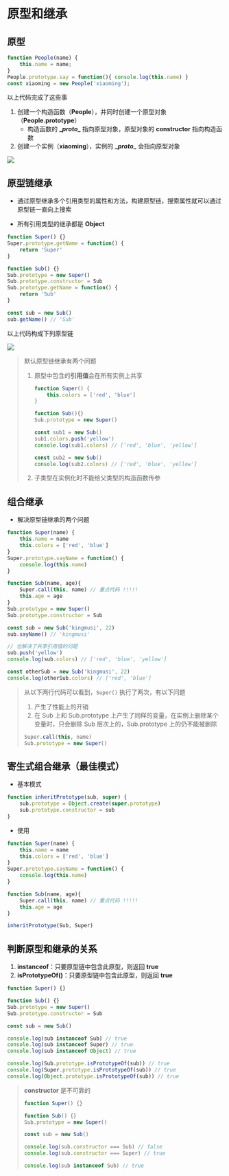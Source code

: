 # 原型和继承

## 原型

```js
function People(name) {
    this.name = name;
}
People.prototype.say = function(){ console.log(this.name) }
const xiaoming = new People('xiaoming');
```

以上代码完成了这些事

1. 创建一个构造函数（**People**），并同时创建一个原型对象（**People.prototype**）
   - 构造函数的 **\__proto__** 指向原型对象，原型对象的 **constructor** 指向构造函数
2. 创建一个实例（**xiaoming**），实例的 **\__proto__** 会指向原型对象

![](https://cdn.jsdelivr.net/gh/kingmusi/blogImages/img/20210428165214.png)

## 原型链继承

- 通过原型继承多个引用类型的属性和方法，构建原型链，搜索属性就可以通过原型链一直向上搜索

- 所有引用类型的继承都是 **Object**

```js
function Super() {}
Super.prototype.getName = function() {
    return 'Super'
}

function Sub() {}
Sub.prototype = new Super()
Sub.prototype.constructor = Sub
Sub.prototype.getName = function() {
    return 'Sub'
}

const sub = new Sub()
sub.getName() // 'Sub'
```

以上代码构成下列原型链

![](https://cdn.jsdelivr.net/gh/kingmusi/blogImages/img/20210428173122.png)

> 默认原型链继承有两个问题
>
> 1. 原型中包含的**引用值**会在所有实例上共享
>
>    ```js
>    function Super() {
>        this.colors = ['red', 'blue']
>    }
>    
>    function Sub(){}
>    Sub.prototype = new Super()
>    
>    const sub1 = new Sub()
>    sub1.colors.push('yellow')
>    console.log(sub1.colors) // ['red', 'blue', 'yellow']
>    
>    const sub2 = new Sub()
>    console.log(sub2.colors) // ['red', 'blue', 'yellow']
>    ```
>
> 2. 子类型在实例化时不能给父类型的构造函数传参

## 组合继承

- 解决原型链继承的两个问题

```js
function Super(name) {
    this.name = name
    this.colors = ['red', 'blue']
}
Super.prototype.sayName = function() {
    console.log(this.name)
}

function Sub(name, age){
    Super.call(this, name) // 重点代码 !!!!!
    this.age = age
}
Sub.prototype = new Super()
Sub.prototype.constructor = Sub

const sub = new Sub('kingmusi', 22)
sub.sayName() // 'kingmusi'

// 也解决了共享引用值的问题
sub.push('yellow')
console.log(sub.colors) // ['red', 'blue', 'yellow']

const otherSub = new Sub('kingmusi', 22)
console.log(otherSub.colors) // ['red', 'blue']
```

> 从以下两行代码可以看到，`Super()` 执行了两次，有以下问题
>
> 1. 产生了性能上的开销
> 2. 在 Sub 上和 Sub.prototype 上产生了同样的变量，在实例上删除某个变量时，只会删除 Sub 层次上的，Sub.prototype 上的仍不能被删除
>
> ```js
> Super.call(this, name)
> Sub.prototype = new Super()
> ```

## 寄生式组合继承（最佳模式）

- 基本模式

```js
function inheritPrototype(sub, super) {
    sub.prototype = Object.create(super.prototype)
    sub.prototype.constructor = sub
}
```

- 使用

```js
function Super(name) {
    this.name = name
    this.colors = ['red', 'blue']
}
Super.prototype.sayName = function() {
    console.log(this.name)
}

function Sub(name, age){
    Super.call(this, name) // 重点代码 !!!!!
    this.age = age
}

inheritPrototype(Sub, Super)
```

## 判断原型和继承的关系

1. **instanceof**：只要原型链中包含此原型，则返回 **true**
2. **isPrototypeOf()**：只要原型链中包含此原型，则返回 **true**

```js
function Super() {}

function Sub() {}
Sub.prototype = new Super()
Sub.prototype.constructor = Sub

const sub = new Sub()

console.log(sub instanceof Sub) // true
console.log(sub instanceof Super) // true
console.log(sub instanceof Object) // true

console.log(Sub.prototype.isPrototypeOf(sub)) // true
console.log(Super.prototype.isPrototypeOf(sub)) // true
console.log(Object.prototype.isPrototypeOf(sub)) // true
```

> **constructor** 是不可靠的
>
> ```js
> function Super() {}
> 
> function Sub() {}
> Sub.prototype = new Super()
> 
> const sub = new Sub()
> 
> console.log(sub.constructor === Sub) // false
> console.log(sub.constructor === Super) // true
> 
> console.log(sub instanceof Sub) // true
> ```

